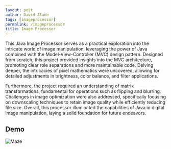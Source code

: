 ```yaml
---
layout: post
author: David Alade
tags: [imageprocessor]
permalink: /imageprocessor
title: Image Processor
---
```


This Java Image Processor serves as a practical exploration into the intricate world of image manipulation, leveraging the power of Java combined with the Model-View-Controller (MVC) design pattern. Designed from scratch, this project provided insights into the MVC architecture, promoting clear role separations and more maintainable code. Delving deeper, the intricacies of pixel mathematics were uncovered, allowing for detailed adjustments in brightness, color balance, and filter applications. 

Furthermore, the project required an understanding of matrix transformations, fundamental for operations such as flipping and blurring. Challenges in image optimization were also addressed, specifically focusing on downscaling techniques to retain image quality while efficiently reducing file size. Overall, this processor illuminated the capabilities of Java in digital image manipulation, laying a solid foundation for future endeavors.


## Demo

![Maze](https://media.giphy.com/media/v1.Y2lkPTc5MGI3NjExNGF4aDZ1Y2FsNmQ5ZXp6cW56Y2V0N21weW9hMzV5dGlleHJxc2xpcSZlcD12MV9pbnRlcm5hbF9naWZfYnlfaWQmY3Q9Zw/hD2s7GckZV3R6eVknk/giphy.gif) 

